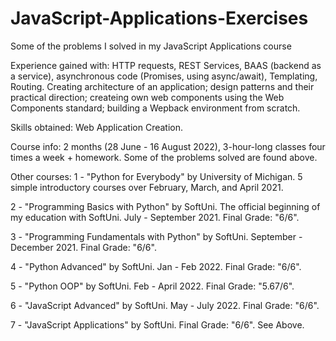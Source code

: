 # JavaScript-Applications-Exercises
Some of the problems I solved in my JavaScript Applications course


Experience gained with: HTTP requests, REST Services, BAAS (backend as a service), asynchronous code (Promises, using async/await), Templating, Routing. Creating architecture of an application; design patterns and their practical direction; createing own web components using the Web Components standard; building a Wepback environment from scratch.

Skills obtained: Web Application Creation.

Course info: 2 months (28 June - 16 August 2022), 3-hour-long classes four times a week + homework. Some of the problems solved are found above.

Other courses: 1 - "Python for Everybody" by University of Michigan. 5 simple introductory courses over February, March, and April 2021.

2 - "Programming Basics with Python" by SoftUni. The official beginning of my education with SoftUni. July - September 2021. Final Grade: "6/6".

3 - "Programming Fundamentals with Python" by SoftUni. September - December 2021. Final Grade: "6/6".

4 - "Python Advanced" by SoftUni. Jan - Feb 2022. Final Grade: "6/6".

5 - "Python OOP" by SoftUni. Feb - April 2022. Final Grade: "5.67/6".

6 - "JavaScript Advanced" by SoftUni. May - July 2022. Final Grade: "6/6". 

7 - "JavaScript Applications" by SoftUni. Final Grade: "6/6". See Above.
